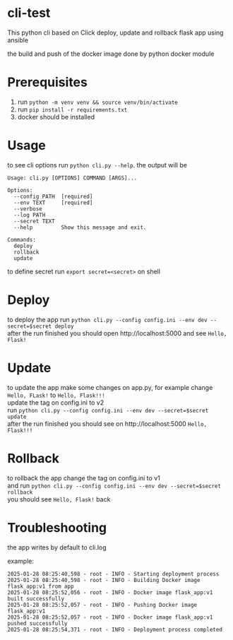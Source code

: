# cli-test
This python cli based on Click deploy, update and rollback flask app using ansible

the build and push of the docker image done by python docker module

# Prerequisites
1. run ```python -m venv venv && source venv/bin/activate```
2. run ```pip install -r requirements.txt```
3. docker should be installed

# Usage
  to see cli options run ```python cli.py --help```. the output will be
```
Usage: cli.py [OPTIONS] COMMAND [ARGS]...

Options:
  --config PATH  [required]
  --env TEXT     [required]
  --verbose
  --log PATH
  --secret TEXT
  --help         Show this message and exit.

Commands:
  deploy
  rollback
  update
```
to define secret run ```export secret=<secret>``` on shell

# Deploy
to deploy the app run ```python cli.py --config config.ini --env dev --secret=$secret deploy```  
after the run finished you should open http://localhost:5000 and see ```Hello, Flask!```  

# Update
to update the app make some changes on app.py, for example change ```Hello, FLask!``` to ```Hello, Flask!!!```  
update the tag on config.ini to v2  
run ```python cli.py --config config.ini --env dev --secret=$secret update```  
after the run finished you should see on http://localhost:5000 ```Hello, Flask!!!```
 
# Rollback
to rollback the app change the tag on config.ini to v1  
and run ```python cli.py --config config.ini --env dev --secret=$secret rollback```  
you should see ```Hello, Flask!``` back
 
# Troubleshooting
the app writes by default to cli.log

example:
  
    2025-01-28 08:25:40,598 - root - INFO - Starting deployment process
    2025-01-28 08:25:40,598 - root - INFO - Building Docker image flask_app:v1 from app
    2025-01-28 08:25:52,056 - root - INFO - Docker image flask_app:v1 built successfully
    2025-01-28 08:25:52,057 - root - INFO - Pushing Docker image flask_app:v1
    2025-01-28 08:25:52,057 - root - INFO - Docker image flask_app:v1 pushed successfully
    2025-01-28 08:25:54,371 - root - INFO - Deployment process completed

